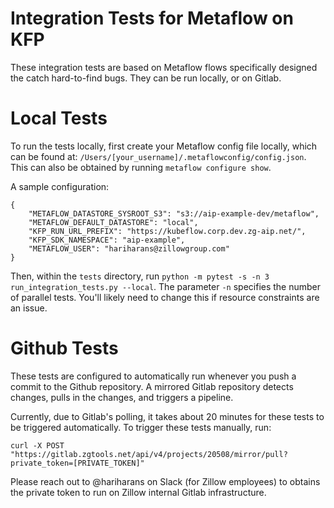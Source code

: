 # Integration Tests for Metaflow on KFP

These integration tests are based on Metaflow flows specifically designed the catch hard-to-find bugs. They can be run locally, or on Gitlab.

# Local Tests

To run the tests locally, first create your Metaflow config file locally, which can be found at: `/Users/[your_username]/.metaflowconfig/config.json`.
This can also be obtained by running `metaflow configure show`. 

A sample configuration:
```
{
    "METAFLOW_DATASTORE_SYSROOT_S3": "s3://aip-example-dev/metaflow",
    "METAFLOW_DEFAULT_DATASTORE": "local",
    "KFP_RUN_URL_PREFIX": "https://kubeflow.corp.dev.zg-aip.net/",
    "KFP_SDK_NAMESPACE": "aip-example",
    "METAFLOW_USER": "hariharans@zillowgroup.com"
}
```

Then, within the `tests` directory, run `python -m pytest -s -n 3 run_integration_tests.py --local`. The parameter `-n` specifies the number of parallel tests. You'll likely need to change this if resource constraints are an issue.

# Github Tests

These tests are configured to automatically run whenever you push a commit to the Github repository. A mirrored Gitlab repository detects changes, pulls in the changes, and triggers a pipeline.

Currently, due to Gitlab's polling, it takes about 20 minutes for these tests to be triggered automatically. To trigger these tests manually, run:

`curl -X POST "https://gitlab.zgtools.net/api/v4/projects/20508/mirror/pull?private_token=[PRIVATE_TOKEN]"`

Please reach out to @hariharans on Slack (for Zillow employees) to obtains the private token to run on Zillow internal Gitlab infrastructure.
